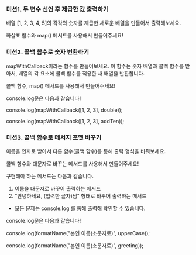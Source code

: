 ### 미션1. 두 변수 선언 후 제곱한 값 출력하기

배열 [1, 2, 3, 4, 5]의 각각의 숫자를 제곱한 새로운 배열을 만들어서 출력해보세요.

화살표 함수와 map() 메서드를 사용해서 만들어주세요!



### 미션2. 콜백 함수로 숫자 변환하기 

mapWithCallback이라는 함수를 만들어보세요.
이 함수는 숫자 배열과 콜백 함수를 받아서, 배열의 각 요소에 콜백 함수를 적용한 새 배열을 반환합니다.

콜백 함수, map() 메서드를 사용해서 만들어주세요!

console.log문은 다음과 같습니다!

console.log(mapWithCallback([1, 2, 3], double));

console.log(mapWithCallback([1, 2, 3], addTen));



### 미션3. 콜백 함수로 메서지 포맷 바꾸기

이름을 인자로 받아서 다른 함수(콜백 함수)를 통해 출력 형식을 바꿔보세요.

콜백 함수와 대문자로 바꾸는 메서드를 사용해서 만들어주세요!

구현해야 하는 메서드는 다음과 같습니다.
1. 이름을 대문자로 바꾸어 출력하는 메서드
2. "안녕하세요, (입력한 글자)님" 형태로 바꾸어 출력하는 메서드


- 모든 문제는 console.log 를 통해 출력해 확인할 수 있습니다.

console.log문은 다음과 같습니다!

console.log(formatName("본인 이름(소문자로)", upperCase));

console.log(formatName("본인 이름(소문자로)", greeting));